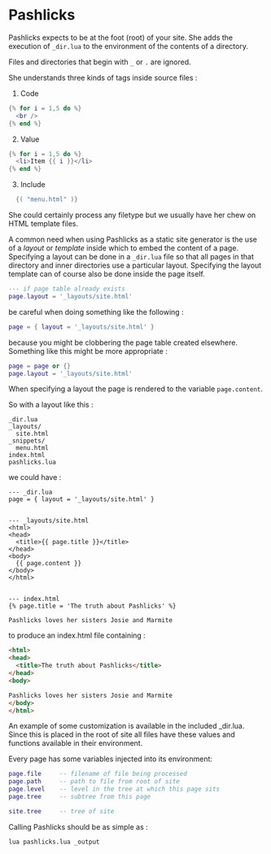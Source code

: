 Pashlicks
=========

Pashlicks expects to be at the foot (root) of your site. She adds 
the execution of `_dir.lua` to the environment of the contents of
a directory.

Files and directories that begin with `_` or `.` are ignored.

She understands three kinds of tags inside source files :

1. Code
``` lua
{% for i = 1,5 do %}
  <br />
{% end %}
```

2. Value
``` lua
{% for i = 1,5 do %}
  <li>Item {{ i }}</li>
{% end %}
```

3. Include
``` lua
  {( "menu.html" )}
```

She could certainly process any filetype but we usually have her 
chew on HTML template files.

A common need when using Pashlicks as a static site generator 
is the use of a _layout_ or _template_ inside which to embed the 
content of a page. Specifying a layout can be done in a `_dir.lua`
file so that all pages in that directory and inner directories use
a particular layout. Specifying the layout template can of course 
also be done inside the page itself.

```lua
--- if page table already exists
page.layout = '_layouts/site.html'
```
be careful when doing something like the following :
```lua
page = { layout = '_layouts/site.html' }
```
because you might be clobbering the page table created elsewhere.
Something like this might be more appropriate :
```lua
page = page or {}
page.layout = '_layouts/site.html'
```

When specifying a layout the page is rendered to the variable `page.content`.

So with a layout like this :

```
_dir.lua
_layouts/
  site.html
_snippets/
  menu.html
index.html
pashlicks.lua
```

we could have :
```
--- _dir.lua
page = { layout = '_layouts/site.html' }


--- _layouts/site.html
<html>
<head>
  <title>{{ page.title }}</title>
</head>
<body>
  {{ page.content }}
</body>
</html>


--- index.html
{% page.title = 'The truth about Pashlicks' %}

Pashlicks loves her sisters Josie and Marmite
```

to produce an index.html file containing :
```html
<html>
<head>
  <title>The truth about Pashlicks</title>
</head>
<body>

Pashlicks loves her sisters Josie and Marmite
</body>
</html>

```

An example of some customization is available in the included _dir.lua. Since this is placed in the root of 
site all files have these values and functions available in their environment.

Every page has some variables injected into its environment:

```lua
page.file     -- filename of file being processed
page.path     -- path to file from root of site
page.level    -- level in the tree at which this page sits
page.tree     -- subtree from this page    

site.tree     -- tree of site
```

Calling Pashlicks should be as simple as :

``` bash
lua pashlicks.lua _output
```
